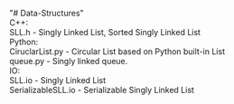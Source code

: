 "# Data-Structures" <br />
C++:<br />
  SLL.h - Singly Linked List, Sorted Singly Linked List<br />
Python:<br />
  CiruclarList.py - Circular List based on Python built-in List<br />
  queue.py - Singly linked queue.<br />
 IO:<br />
  SLL.io - Singly Linked List<br />
	SerializableSLL.io - Serializable Singly Linked List<br />
